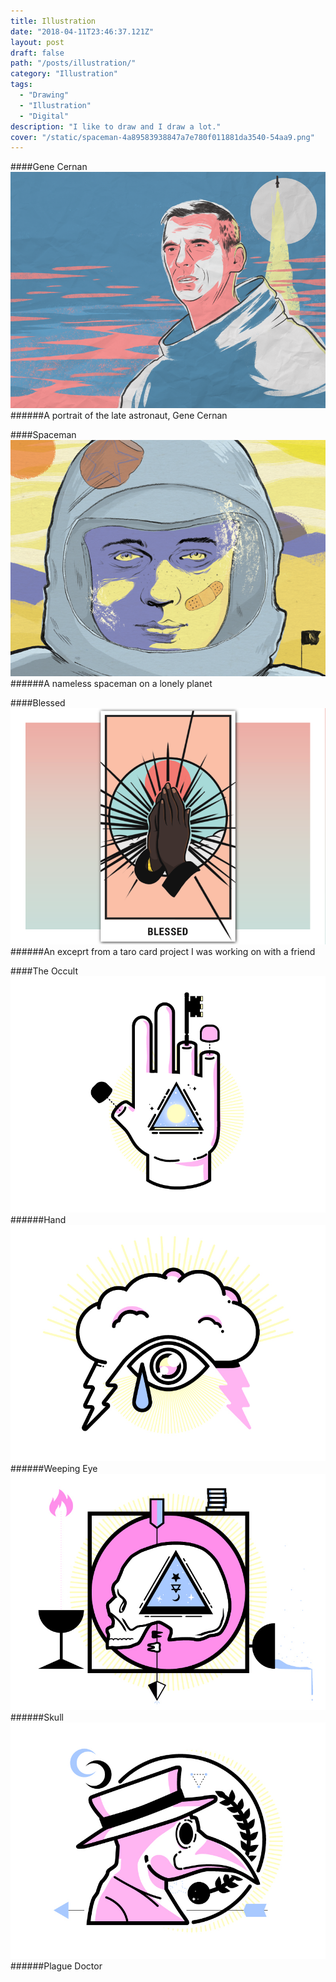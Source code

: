 ```yaml
---
title: Illustration
date: "2018-04-11T23:46:37.121Z"
layout: post
draft: false
path: "/posts/illustration/"
category: "Illustration"
tags:
  - "Drawing"
  - "Illustration"
  - "Digital"
description: "I like to draw and I draw a lot."
cover: "/static/spaceman-4a89583938847a7e780f011881da3540-54aa9.png"
---
```

####Gene Cernan
![Gene Cernan - Astronaut](./gene_cernan.png)
######A portrait of the late astronaut, Gene Cernan

####Spaceman
![A Spaceman](./spaceman.png)
######A nameless spaceman on a lonely planet

####Blessed
![A millenial taro card](./blessed.png)
######An exceprt from a taro card project I was working on with a friend

####The Occult
![Occult Imagery](./occult/hand.jpg)
######Hand
![Occult Imagery](./occult/eye.jpg)
######Weeping Eye
![Occult Imagery](./occult/skull.jpg)
######Skull
![Occult Imagery](./occult/doc.jpg)
######Plague Doctor